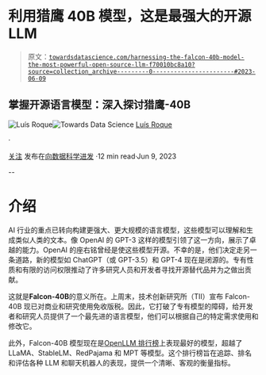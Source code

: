 # 利用猎鹰 40B 模型，这是最强大的开源 LLM

> 原文：[`towardsdatascience.com/harnessing-the-falcon-40b-model-the-most-powerful-open-source-llm-f70010bc8a10?source=collection_archive---------0-----------------------#2023-06-09`](https://towardsdatascience.com/harnessing-the-falcon-40b-model-the-most-powerful-open-source-llm-f70010bc8a10?source=collection_archive---------0-----------------------#2023-06-09)

## 掌握开源语言模型：深入探讨猎鹰-40B

[](https://medium.com/@luisroque?source=post_page-----f70010bc8a10--------------------------------)![Luís Roque](https://medium.com/@luisroque?source=post_page-----f70010bc8a10--------------------------------)[](https://towardsdatascience.com/?source=post_page-----f70010bc8a10--------------------------------)![Towards Data Science](https://towardsdatascience.com/?source=post_page-----f70010bc8a10--------------------------------) [Luís Roque](https://medium.com/@luisroque?source=post_page-----f70010bc8a10--------------------------------)

·

[关注](https://medium.com/m/signin?actionUrl=https%3A%2F%2Fmedium.com%2F_%2Fsubscribe%2Fuser%2F2195f049db86&operation=register&redirect=https%3A%2F%2Ftowardsdatascience.com%2Fharnessing-the-falcon-40b-model-the-most-powerful-open-source-llm-f70010bc8a10&user=Lu%C3%ADs+Roque&userId=2195f049db86&source=post_page-2195f049db86----f70010bc8a10---------------------post_header-----------) 发布在[向数据科学进发](https://towardsdatascience.com/?source=post_page-----f70010bc8a10--------------------------------) ·12 min read·Jun 9, 2023[](https://medium.com/m/signin?actionUrl=https%3A%2F%2Fmedium.com%2F_%2Fvote%2Ftowards-data-science%2Ff70010bc8a10&operation=register&redirect=https%3A%2F%2Ftowardsdatascience.com%2Fharnessing-the-falcon-40b-model-the-most-powerful-open-source-llm-f70010bc8a10&user=Lu%C3%ADs+Roque&userId=2195f049db86&source=-----f70010bc8a10---------------------clap_footer-----------)

--

[](https://medium.com/m/signin?actionUrl=https%3A%2F%2Fmedium.com%2F_%2Fbookmark%2Fp%2Ff70010bc8a10&operation=register&redirect=https%3A%2F%2Ftowardsdatascience.com%2Fharnessing-the-falcon-40b-model-the-most-powerful-open-source-llm-f70010bc8a10&source=-----f70010bc8a10---------------------bookmark_footer-----------)

# **介绍**

AI 行业的重点已转向构建更强大、更大规模的语言模型，这些模型可以理解和生成类似人类的文本。像 OpenAI 的 GPT-3 这样的模型引领了这一方向，展示了卓越的能力。OpenAI 的座右铭曾经是使这些模型开源。不幸的是，他们决定走另一条道路，新的模型如 ChatGPT（或 GPT-3.5）和 GPT-4 现在是闭源的。专有性质和有限的访问权限推动了许多研究人员和开发者寻找开源替代品并为之做出贡献。

这就是**Falcon-40B**的意义所在。上周末，技术创新研究所（TII）宣布 Falcon-40B 现已对商业和研究使用免收版税。因此，它打破了专有模型的障碍，给开发者和研究人员提供了一个最先进的语言模型，他们可以根据自己的特定需求使用和修改它。

此外，Falcon-40B 模型现在是[OpenLLM 排行榜](https://huggingface.co/spaces/HuggingFaceH4/open_llm_leaderboard)上表现最好的模型，超越了 LLaMA、StableLM、RedPajama 和 MPT 等模型。这个排行榜旨在追踪、排名和评估各种 LLM 和聊天机器人的表现，提供一个清晰、客观的衡量指标。

